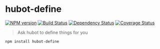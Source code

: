 # hubot-define
[![NPM version][npm-image]][npm-url] [![Build Status][travis-image]][travis-url] [![Dependency Status][daviddm-image]][daviddm-url] [![Coverage Status][coveralls-image]][coveralls-url]
> Ask hubot to define things for you

```bash
npm install hubot-define
```


[npm-image]: https://badge.fury.io/js/hubot-define.svg
[npm-url]: https://npmjs.org/package/hubot-define
[travis-image]: https://travis-ci.org/ljcl/hubot-define.svg?branch=master
[travis-url]: https://travis-ci.org/ljcl/hubot-define
[daviddm-image]: https://david-dm.org/ljcl/hubot-define.svg?theme=shields.io
[daviddm-url]: https://david-dm.org/ljcl/hubot-define
[coveralls-image]: https://coveralls.io/repos/github/ljcl/hubot-define/badge.svg?branch=master
[coveralls-url]:https://coveralls.io/github/ljcl/hubot-define?branch=master

